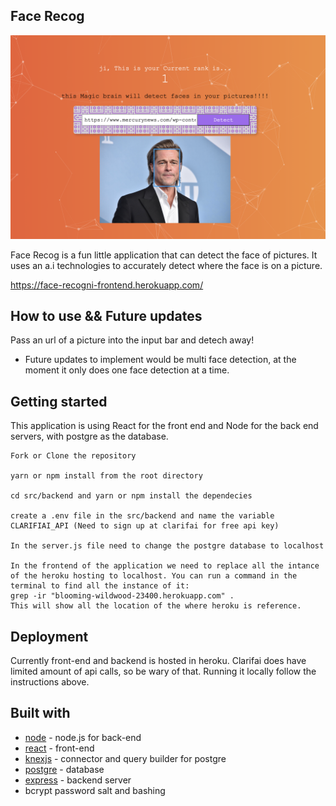 ## Face Recog

![Screenshot](./src/screenshot/App.png)

Face Recog is a fun little application that can detect the face of pictures. It uses an a.i technologies to accurately detect where the face is on a picture.

https://face-recogni-frontend.herokuapp.com/

## How to use && Future updates

Pass an url of a picture into the input bar and detech away!

- Future updates to implement would be multi face detection, at the moment it only does one face detection at a time.

## Getting started

This application is using React for the front end and Node for the back end servers, with postgre as the database.

```
Fork or Clone the repository

yarn or npm install from the root directory

cd src/backend and yarn or npm install the dependecies

create a .env file in the src/backend and name the variable CLARIFIAI_API (Need to sign up at clarifai for free api key)

In the server.js file need to change the postgre database to localhost

In the frontend of the application we need to replace all the intance of the heroku hosting to localhost. You can run a command in the terminal to find all the instance of it:
grep -ir "blooming-wildwood-23400.herokuapp.com" .
This will show all the location of the where heroku is reference.
```

## Deployment

Currently front-end and backend is hosted in heroku. Clarifai does have limited amount of api calls, so be wary of that. Running it locally follow the instructions above.

## Built with

- [node](https://nodejs.org/en/) - node.js for back-end
- [react](https://reactjs.org/) - front-end
- [knexjs](http://knexjs.org/) - connector and query builder for postgre
- [postgre](https://www.postgresql.org/) - database
- [express](https://expressjs.com) - backend server
- bcrypt password salt and bashing

